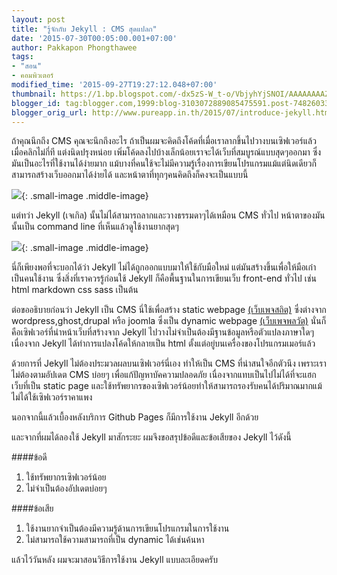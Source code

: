 ```yaml
---
layout: post
title: "รู้จักกับ Jekyll : CMS สุดแปลก"
date: '2015-07-30T00:05:00.001+07:00'
author: Pakkapon Phongthawee
tags:
- "สอน"
- คอมพิวเตอร์
modified_time: '2015-09-27T19:27:12.048+07:00'
thumbnail: https://1.bp.blogspot.com/-dx5zS-W_t-o/VbjyhYjSNOI/AAAAAAAAZ9Y/yhvcQBNgdpw/s1600/jekyll-logo.png
blogger_id: tag:blogger.com,1999:blog-3103072889085475591.post-7482603371489427804
blogger_orig_url: http://www.pureapp.in.th/2015/07/introduce-jekyll.html
---
```

ถ้าคุณนึกถึง CMS คุณจะนึกถึงอะไร ถ้าเป็นผมจะคิดถึงโค้ดที่เมื่อเราลากขึ้นไปวางบนเซิฟเวอร์แล้ว เมื่อคลิกไม่กี่ที แต่งนิดปรุงหน่อย เพิ่มโค้ดลงไปบ้างเล็กน้อยเราจะได้เว็บที่สมบูรณ์แบบสุดๆออกมา ซึ่งมันเป็นอะไรที่ใช้งานได้ง่ายมาก แม้บางที่คนใช้จะไม่มีความรู้เรื่องการเขียนโปรแกรมแม้แต่นิดเดียวก็สามารถสร้างเว็บออกมาได้ง่ายได้ และหน้าตาที่ทุกๆคนคิดถึงก็คงจะเป็นแบบนี้

![](https://4.bp.blogspot.com/-7ZHgvk6GJKo/Vbj8RdyrqnI/AAAAAAAAZ9o/CeJ7IRJhmyA/s320/wp.png){: .small-image .middle-image}

แต่ทว่า Jekyll (เจเกิล) นั้นไม่ได้สามารถลากและวางธรรมดาๆได้เหมือน CMS ทั่วไป หน้าตาของมันนั้นเป็น command line ที่เห็นแล้วดูใช้งานยากสุดๆ

![](https://3.bp.blogspot.com/-qk0tMEqwlKY/Vbj-4TgxyKI/AAAAAAAAZ90/ssYoi_aMJb8/s1600/jekyll-userinterface.png){: .small-image .middle-image}

นี่ก็เพียงพอที่จะบอกได้ว่า Jekyll ไม่ได้ถูกออกแบบมาให้ใช้กับมือใหม่ แต่มันสร้างขึ้นเพื่อให้มือเก๋าเป็นคนใช้งาน ซึ่งสิ่งที่เราควรรู้ก่อนใช้ Jekyll ก็คือพื้นฐานในการเขียนเว็บ front-end ทั่วไป เช่น html markdown css sass เป็นต้น

ต่อขออธิบายก่อนว่า Jekyll เป็น CMS นี่ใช้เพื่อสร้าง static webpage [(เว็บเพจสถิต)](https://th.wikipedia.org/wiki/เว็บเพจสถิต)  ซึ่งต่างจาก wordpress,ghost,drupal หรือ joomla ซึ่งเป็น dynamic webpage [(เว็บเพจพลวัต)](https://th.wikipedia.org/wiki/เว็บเพจพลวัต)  นั่นก็คือเซิฟเวอร์ที่นำหน้าเว็บที่สร้างจาก Jekyll ไปวางไม่จำเป็นต้องมีฐานข้อมูลหรือตัวแปลงภาษาใดๆ เนื่องจาก Jekyll ได้ทำการแปลงโค้ดให้กลายเป็น html ตั้งแต่อยู่บนเครื่องของโปรแกรมเมอร์แล้ว

ด้วยการที่ Jekyll ไม่ต้องประมวลผลบนเซิฟเวอร์นี่เอง ทำให้เป็น CMS ที่น่าสนใจอีกตัวนึง เพราะเราไม่ต้องตามอัปเดต CMS บ่อยๆ เพื่อแก้ปัญหาบัคความปลอดภัย เนื่องจากแทบเป็นไปไม่ได้ที่จะแฮกเว็บที่เป็น static page  และใช้ทรัพยากรของเซิฟเวอร์น้อยทำให้สามารถรองรับคนได้ปริมาณมากแม้ไม่ได้ใช้เซิฟเวอร์ราคาแพง

นอกจากนี้แล้วเบื้องหลังบริการ Github Pages ก็มีการใช้งาน Jekyll อีกด้วย

และจากที่ผมได้ลองใช้ Jekyll มาสักระยะ ผมจึงขอสรุปข้อดีและข้อเสียของ Jekyll ไว้ดังนี้

####ข้อดี
1. ใช้ทรัพยากรเซิฟเวอร์น้อย
2. ไม่จำเป็นต้องอัปเดตบ่อยๆ

####ข้อเสีย
1. ใช้งานยากจำเป็นต้องมีความรู้ด้านการเขียนโปรแกรมในการใช้งาน
2. ไม่สามารถใช้ความสามารถที่เป็น dynamic ได้เช่นค้นหา

แล้วไว้วันหลัง ผมจะมาสอนวิธีการใช้งาน Jekyll แบบละเอียดครับ
